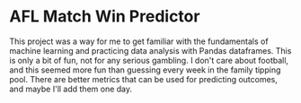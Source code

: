 # AFL Match Win Predictor

This project was a way for me to get familiar with the fundamentals of machine learning and practicing data analysis with Pandas dataframes.
This is only a bit of fun, not for any serious gambling. I don't care about football, and this seemed more fun than guessing every week in the family tipping pool. There are better metrics that can be used for predicting outcomes, and maybe I'll add them one day.
